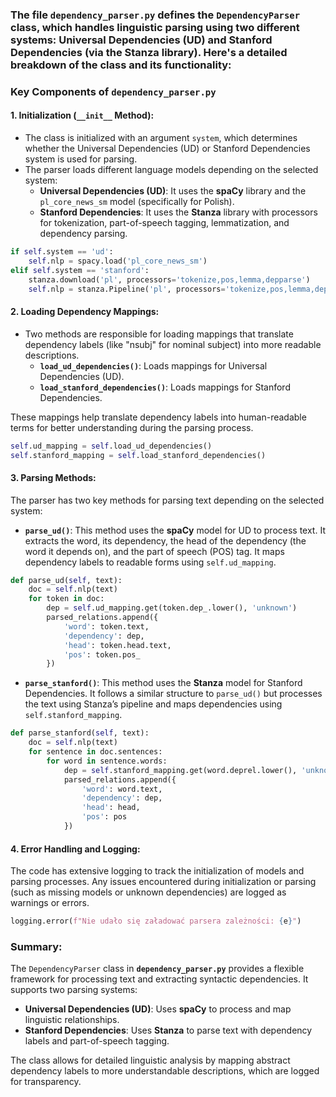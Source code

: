 ### The file **`dependency_parser.py`** defines the `DependencyParser` class, which handles linguistic parsing using two different systems: Universal Dependencies (UD) and Stanford Dependencies (via the Stanza library). Here's a detailed breakdown of the class and its functionality:

### **Key Components of `dependency_parser.py`**

#### 1. **Initialization (`__init__` Method):**
   - The class is initialized with an argument `system`, which determines whether the Universal Dependencies (UD) or Stanford Dependencies system is used for parsing.
   - The parser loads different language models depending on the selected system:
     - **Universal Dependencies (UD)**: It uses the **spaCy** library and the `pl_core_news_sm` model (specifically for Polish).
     - **Stanford Dependencies**: It uses the **Stanza** library with processors for tokenization, part-of-speech tagging, lemmatization, and dependency parsing.
   
   ```python
   if self.system == 'ud':
       self.nlp = spacy.load('pl_core_news_sm')
   elif self.system == 'stanford':
       stanza.download('pl', processors='tokenize,pos,lemma,depparse')
       self.nlp = stanza.Pipeline('pl', processors='tokenize,pos,lemma,depparse')
   ```

#### 2. **Loading Dependency Mappings:**
   - Two methods are responsible for loading mappings that translate dependency labels (like "nsubj" for nominal subject) into more readable descriptions.
     - **`load_ud_dependencies()`**: Loads mappings for Universal Dependencies (UD).
     - **`load_stanford_dependencies()`**: Loads mappings for Stanford Dependencies.
   
   These mappings help translate dependency labels into human-readable terms for better understanding during the parsing process.

   ```python
   self.ud_mapping = self.load_ud_dependencies()
   self.stanford_mapping = self.load_stanford_dependencies()
   ```

#### 3. **Parsing Methods:**
   The parser has two key methods for parsing text depending on the selected system:

   - **`parse_ud()`**: This method uses the **spaCy** model for UD to process text. It extracts the word, its dependency, the head of the dependency (the word it depends on), and the part of speech (POS) tag. It maps dependency labels to readable forms using `self.ud_mapping`.
   
   ```python
   def parse_ud(self, text):
       doc = self.nlp(text)
       for token in doc:
           dep = self.ud_mapping.get(token.dep_.lower(), 'unknown')
           parsed_relations.append({
               'word': token.text,
               'dependency': dep,
               'head': token.head.text,
               'pos': token.pos_
           })
   ```

   - **`parse_stanford()`**: This method uses the **Stanza** model for Stanford Dependencies. It follows a similar structure to `parse_ud()` but processes the text using Stanza’s pipeline and maps dependencies using `self.stanford_mapping`.

   ```python
   def parse_stanford(self, text):
       doc = self.nlp(text)
       for sentence in doc.sentences:
           for word in sentence.words:
               dep = self.stanford_mapping.get(word.deprel.lower(), 'unknown')
               parsed_relations.append({
                   'word': word.text,
                   'dependency': dep,
                   'head': head,
                   'pos': pos
               })
   ```

#### 4. **Error Handling and Logging:**
   The code has extensive logging to track the initialization of models and parsing processes. Any issues encountered during initialization or parsing (such as missing models or unknown dependencies) are logged as warnings or errors.

   ```python
   logging.error(f"Nie udało się załadować parsera zależności: {e}")
   ```

### **Summary:**
The `DependencyParser` class in **`dependency_parser.py`** provides a flexible framework for processing text and extracting syntactic dependencies. It supports two parsing systems:
- **Universal Dependencies (UD)**: Uses **spaCy** to process and map linguistic relationships.
- **Stanford Dependencies**: Uses **Stanza** to parse text with dependency labels and part-of-speech tagging.

The class allows for detailed linguistic analysis by mapping abstract dependency labels to more understandable descriptions, which are logged for transparency.